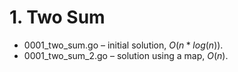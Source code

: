 # 1. Two Sum

- 0001_two_sum.go – initial solution, $O(n*log(n))$.
- 0001_two_sum_2.go – solution using a map, $O(n)$.
